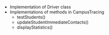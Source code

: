 * Implementation of Driver class
* Implementations of methods in CampusTracing
  * testStudents()
  * updateStudentImmediateContacts()
  * displayStatistics()
